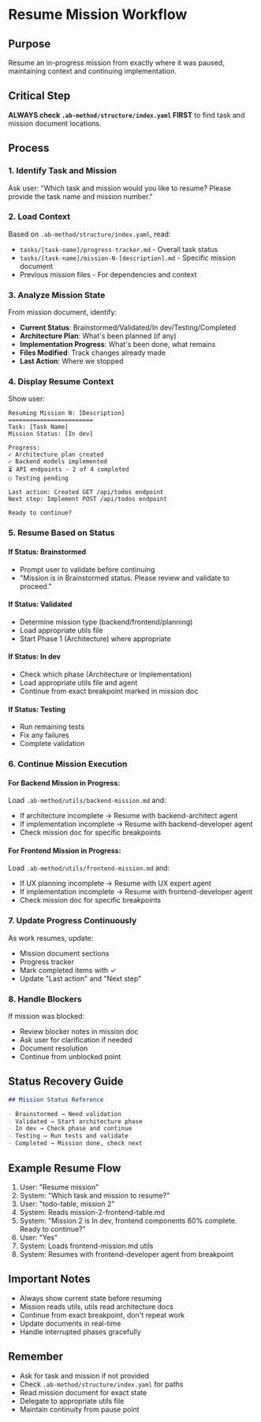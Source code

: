 # Resume Mission Workflow

## Purpose

Resume an in-progress mission from exactly where it was paused, maintaining context and continuing implementation.

## Critical Step

**ALWAYS check `.ab-method/structure/index.yaml` FIRST** to find task and mission document locations.

## Process

### 1. Identify Task and Mission

Ask user: "Which task and mission would you like to resume? Please provide the task name and mission number."

### 2. Load Context

Based on `.ab-method/structure/index.yaml`, read:

- `tasks/[task-name]/progress-tracker.md` - Overall task status
- `tasks/[task-name]/mission-N-[description].md` - Specific mission document
- Previous mission files - For dependencies and context

### 3. Analyze Mission State

From mission document, identify:

- **Current Status**: Brainstormed/Validated/In dev/Testing/Completed
- **Architecture Plan**: What's been planned (if any)
- **Implementation Progress**: What's been done, what remains
- **Files Modified**: Track changes already made
- **Last Action**: Where we stopped

### 4. Display Resume Context

Show user:

```
Resuming Mission N: [Description]
========================
Task: [Task Name]
Mission Status: [In dev]

Progress:
✓ Architecture plan created
✓ Backend models implemented
⏳ API endpoints - 2 of 4 completed
○ Testing pending

Last action: Created GET /api/todos endpoint
Next step: Implement POST /api/todos endpoint

Ready to continue?
```

### 5. Resume Based on Status

#### If Status: Brainstormed

- Prompt user to validate before continuing
- "Mission is in Brainstormed status. Please review and validate to proceed."

#### If Status: Validated

- Determine mission type (backend/frontend/planning)
- Load appropriate utils file
- Start Phase 1 (Architecture) where appropriate

#### If Status: In dev

- Check which phase (Architecture or Implementation)
- Load appropriate utils file and agent
- Continue from exact breakpoint marked in mission doc

#### If Status: Testing

- Run remaining tests
- Fix any failures
- Complete validation

### 6. Continue Mission Execution

#### For Backend Mission in Progress:

Load `.ab-method/utils/backend-mission.md` and:

- If architecture incomplete → Resume with backend-architect agent
- If implementation incomplete → Resume with backend-developer agent
- Check mission doc for specific breakpoints

#### For Frontend Mission in Progress:

Load `.ab-method/utils/frontend-mission.md` and:

- If UX planning incomplete → Resume with UX expert agent
- If implementation incomplete → Resume with frontend-developer agent
- Check mission doc for specific breakpoints

### 7. Update Progress Continuously

As work resumes, update:

- Mission document sections
- Progress tracker
- Mark completed items with ✓
- Update "Last action" and "Next step"

### 8. Handle Blockers

If mission was blocked:

- Review blocker notes in mission doc
- Ask user for clarification if needed
- Document resolution
- Continue from unblocked point

## Status Recovery Guide

```markdown
## Mission Status Reference

- Brainstormed → Need validation
- Validated → Start architecture phase
- In dev → Check phase and continue
- Testing → Run tests and validate
- Completed → Mission done, check next
```

## Example Resume Flow

1. User: "Resume mission"
2. System: "Which task and mission to resume?"
3. User: "todo-table, mission 2"
4. System: Reads mission-2-frontend-table.md
5. System: "Mission 2 is In dev, frontend components 60% complete. Ready to continue?"
6. User: "Yes"
7. System: Loads frontend-mission.md utils
8. System: Resumes with frontend-developer agent from breakpoint

## Important Notes

- Always show current state before resuming
- Mission reads utils, utils read architecture docs
- Continue from exact breakpoint, don't repeat work
- Update documents in real-time
- Handle interrupted phases gracefully

## Remember

- Ask for task and mission if not provided
- Check `.ab-method/structure/index.yaml` for paths
- Read mission document for exact state
- Delegate to appropriate utils file
- Maintain continuity from pause point
